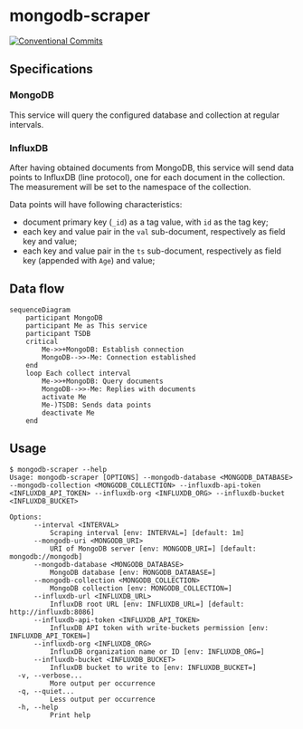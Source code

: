 # mongodb-scraper

[![Conventional Commits](https://img.shields.io/badge/Conventional%20Commits-1.0.0-yellow.svg)](https://conventionalcommits.org)

## Specifications

### MongoDB

This service will query the configured database and collection at regular intervals.

### InfluxDB

After having obtained documents from MongoDB, this service will send data points to InfluxDB (line protocol), one for each document in the collection. The measurement will be set to the namespace of the collection.

Data points will have following characteristics:

- document primary key (`_id`) as a tag value, with `id` as the tag key;
- each key and value pair in the `val` sub-document, respectively as field key and value;
- each key and value pair in the `ts` sub-document, respectively as field key (appended with `Age`) and value;

## Data flow

```mermaid
sequenceDiagram
    participant MongoDB
    participant Me as This service
    participant TSDB
    critical
        Me->>+MongoDB: Establish connection
        MongoDB-->>-Me: Connection established
    end
    loop Each collect interval
        Me->>+MongoDB: Query documents
        MongoDB-->>-Me: Replies with documents
        activate Me
        Me-)TSDB: Sends data points
        deactivate Me
    end
```

## Usage

```ShellSession
$ mongodb-scraper --help
Usage: mongodb-scraper [OPTIONS] --mongodb-database <MONGODB_DATABASE> --mongodb-collection <MONGODB_COLLECTION> --influxdb-api-token <INFLUXDB_API_TOKEN> --influxdb-org <INFLUXDB_ORG> --influxdb-bucket <INFLUXDB_BUCKET>

Options:
      --interval <INTERVAL>
          Scraping interval [env: INTERVAL=] [default: 1m]
      --mongodb-uri <MONGODB_URI>
          URI of MongoDB server [env: MONGODB_URI=] [default: mongodb://mongodb]
      --mongodb-database <MONGODB_DATABASE>
          MongoDB database [env: MONGODB_DATABASE=]
      --mongodb-collection <MONGODB_COLLECTION>
          MongoDB collection [env: MONGODB_COLLECTION=]
      --influxdb-url <INFLUXDB_URL>
          InfluxDB root URL [env: INFLUXDB_URL=] [default: http://influxdb:8086]
      --influxdb-api-token <INFLUXDB_API_TOKEN>
          InfluxDB API token with write-buckets permission [env: INFLUXDB_API_TOKEN=]
      --influxdb-org <INFLUXDB_ORG>
          InfluxDB organization name or ID [env: INFLUXDB_ORG=]
      --influxdb-bucket <INFLUXDB_BUCKET>
          InfluxDB bucket to write to [env: INFLUXDB_BUCKET=]
  -v, --verbose...
          More output per occurrence
  -q, --quiet...
          Less output per occurrence
  -h, --help
          Print help
```
